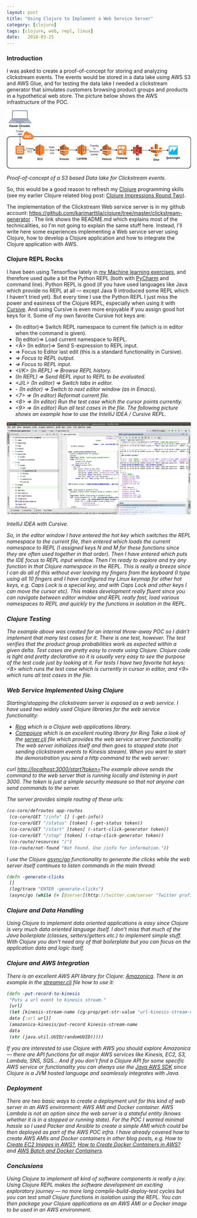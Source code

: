 ```yaml
---
layout: post
title: "Using Clojure to Implement a Web Service Server"
category: [clojure]
tags: [clojure, web, repl, linux]
date:	2018-03-25
---
```


### Introduction

I was asked to create a proof-of-concept for storing and analyzing clickstream events. The events would be stored in a data lake using AWS S3 and AWS Glue, and for testing the data lake I needed a clickstream generator that simulates customers browsing product groups and products in a hypothetical web store. The picture below shows the AWS infrastructure of the POC.

![](/img/2018-03-25-using-clojure-to-implement-a-web-service-server_img_1.jpeg)

*Proof-of-concept of a S3 based Data lake for Clickstream events.*

So, this would be a good reason to refresh my [Clojure](https://clojure.org/) programming skills (see my earlier Clojure related blog post: [Clojure Impressions Round Two](https://medium.com/tieto-developers/clojure-impressions-round-two-f989c0945f4b)).

The implementation of the Clickstream Web service server is in my github account: <https://github.com/karimarttila/clojure/tree/master/clickstream-generator> . The link shows the README.md which explains most of the technicalities, so I'm not going to explain the same stuff here. Instead, I'll write here some experiences implementing a Web service server using Clojure, how to develop a Clojure application and how to integrate the Clojure application with AWS.

### Clojure REPL Rocks

I have been using Tensorflow lately in [my Machine learning exercises](https://medium.com/@kari.marttila/writing-machine-learning-solutions-first-impressions-93b5e4385970), and therefore used quite a bit the Python REPL (both with [PyCharm](https://www.jetbrains.com/pycharm/) and command line). Python REPL is good (if you have used languages like Java which provide no REPL at all — except Java 9 introduced some REPL which I haven't tried yet). But every time I use the Python REPL I just miss the power and easiness of the Clojure REPL, especially when using it with [Cursive](https://cursive-ide.com/userguide/repl.html). And using Cursive is even more enjoyable if you assign good hot keys for it. Some of my own favorite Cursive hot keys are:

* <shift><ctrl><N> (In editor)=> Switch REPL namespace to current file (which is in editor when the command is given).
* <shift><ctrl><M> (In editor)=> Load current namespace to REPL.
* <shift><ctrl><Å> (In editor)=> Send S-expression to REPL input.
* <esc><esc> => Focus to Editor last edit (this is a standard functionality in Cursive).
* <caps><alt><I> => Focus to REPL output.
* <caps><alt><O> => Focus to REPL input.
* <caps><ctrl><I/K> (In REPL) => Browse REPL history.
* <ctrl><enter> (In REPL) => Send REPL input to REPL to be evaluated.
* <caps><alt><J/L> (In editor) => Switch tabs in editor.
* <ctrl><X>-<ctrl><O> (In editor) => Switch to next editor window (as in Emacs).
* <caps><alt><7> => (In editor) Reformat current file.
* <caps><alt><8> => (In editor) Run the test case which the cursor points currently.
* <caps><alt><9> => (In editor) Run all test cases in the file.
The following picture shows an example how to use the IntelliJ IDEA / Cursive REPL.

![](/img/2018-03-25-using-clojure-to-implement-a-web-service-server_img_2.png)

*IntelliJ IDEA with Cursive.*

So, in the editor window I have entered the hot key <shift><ctrl><N> which switches the REPL namespace to the current file, then entered <shift><ctrl><M> which loads the current namespace to REPL (I assigned keys N and M for these functions since they are often used together in that order). Then I have entered <caps><alt><O> which puts the IDE focus to REPL input window. Then I'm ready to explore and try any function in that Clojure namespace in the REPL. This is really a breeze since I can do all of this without ever leaving my fingers from the keyboard (I type using all 10 fingers and I have configured my Linux keymap for other hot keys, e.g. Caps Lock is a special key, and with Caps Lock and other keys I can move the cursor etc). This makes development really fluent since you can navigate between editor window and REPL really fast, load various namespaces to REPL and quickly try the functions in isolation in the REPL.

### Clojure Testing

The example above was created for an internal throw-away POC so I didn't implement that many test cases for it. There is one test, however. The test verifies that the product group probabilities work as expected within a given delta. Test cases are pretty easy to create using Clojure. Clojure code is tight and pretty declarative so it is usually very easy to see the purpose of the test code just by looking at it. For tests I have two favorite hot keys: <caps><alt><8> which runs the test case which is currently in cursor in editor, and <caps><alt><9> which runs all test cases in the file.

### Web Service Implemented Using Clojure

Starting/stopping the clickstream server is exposed as a web service. I have used two widely used Clojure libraries for the web service functionality:

* [Ring](http://ring-clojure.github.io/ring/) which is a Clojure web applications library.
* [Compojure](https://github.com/weavejester/compojure) which is an excellent routing library for Ring
Take a look of the [server.clj](https://github.com/karimarttila/clojure/blob/master/clickstream-generator/src/csgen/webserver/server.clj) file which provides the web service server functionality. The web server initializes itself and then goes to stopped state (not sending clickstream events to Kinesis stream). When you want to start the demonstration you send a http command to the web server:

curl <http://localhost:3000/start?token=><your-token-in-plaintext>The example above sends the command to the web server that is running locally and listening in port 3000. The token is just a simple security measure so that not anyone can send commands to the server.

The server provides simple routing of these urls:

```clojure
(co-core/defroutes app-routes  
 (co-core/GET "/info" [] (-get-info))  
 (co-core/GET "/status" [token] (-get-status token))  
 (co-core/GET "/start" [token] (-start-click-generator token))  
 (co-core/GET "/stop" [token] (-stop-click-generator token))  
 (co-route/resources "/")  
 (co-route/not-found "Not Found. Use /info for information."))
```

I use the Clojure [async/go](https://clojuredocs.org/clojure.core.async/go) functionality to generate the clicks while the web server itself continues to listen commands in the main thread:

```clojure
(defn -generate-clicks  
 []  
 (log/trace "ENTER -generate-clicks")  
 (async/go (while (= [@server](http://twitter.com/server "Twitter profile for @server")-state :running)  
```


### Clojure and Data Handling

Using Clojure to implement data oriented applications is easy since Clojure is very much data oriented language itself. I don't miss that much of the Java boilerplate (classes, setters/getters etc.) to implement simple stuff. With Clojure you don't need any of that boilerplate but you can focus on the application data and logic itself.

### Clojure and AWS Integration

There is an excellent AWS API library for Clojure: [Amazonica](https://github.com/mcohen01/amazonica). There is an example in the [streamer.clj](https://github.com/karimarttila/clojure/blob/master/clickstream-generator/src/csgen/stream/streamer.clj) file how to use it:

```clojure
(defn -put-record-to-kinesis  
 "Puts a url event to kinesis stream."  
 [url]  
 (let [kinesis-stream-name (cg-prop/get-str-value "url-kinesis-stream-name")  
 data {:url url}]  
 (amazonica-kinesis/put-record kinesis-stream-name  
 data  
 (str (java.util.UUID/randomUUID)))))
```

If you are interested to use Clojure with AWS you should explore Amazonica — there are API functions for all major AWS services like Kinesis, EC2, S3, Lambda, SNS, SQS… And if you don't find a Clojure API for some specific AWS service or functionality you can always use the [Java AWS SDK](https://aws.amazon.com/sdk-for-java/) since Clojure is a JVM hosted language and seamlessly integrates with Java.

### Deployment

There are two basic ways to create a deployment unit for this kind of web server in an AWS environment: AWS AMI and Docker container. AWS Lambda is not an option since the web server is a stateful entity (knows whether it is in a stopped or running state). For the POC I wanted minimal hassle so I used Packer and Ansible to create a simple AMI which could be then deployed as part of the AWS POC infra. I have already covered how to create AWS AMIs and Docker containers in other blog posts, e.g. How to [Create EC2 Images in AWS?](https://medium.com/tieto-developers/how-to-create-ec2-images-in-aws-a27b1afc97c6), [How to Create Docker Containers in AWS?](https://medium.com/tieto-developers/how-to-create-docker-containers-in) and [AWS Batch and Docker Containers](https://medium.com/@kari.marttila/aws-batch-and-docker-containers-41c92784bd96).

### Conclusions

Using Clojure to implement all kind of software components is really a joy. Using Clojure REPL makes the software development an exciting exploratory journey — no more long compile-build-deploy-test cycles but you can test small Clojure functions in isolation using the REPL. You can then package your Clojure applications as an AWS AMI or a Docker image to be used in an AWS environment.

  
